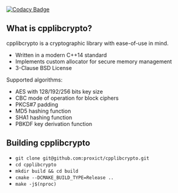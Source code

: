 [![Codacy Badge](https://api.codacy.com/project/badge/Grade/33a6770ae69840728e2053596b0f6885)](https://app.codacy.com/app/proxict/cpplibcrypto?utm_source=github.com&utm_medium=referral&utm_content=proxict/cpplibcrypto&utm_campaign=badger)

What is cpplibcrypto?
---------------------

cpplibcrypto is a cryptographic library with ease-of-use in mind. 

 - Written in a modern C++14 standard
 - Implements custom allocator for secure memory management
 - 3-Clause BSD License
 
 Supported algorithms:
 - AES with 128/192/256 bits key size
 - CBC mode of operation for block ciphers
 - PKCS#7 padding
 - MD5 hashing function
 - SHA1 hashing function
 - PBKDF key derivation function
 
Building cpplibcrypto
---------------------
 - `git clone git@github.com:proxict/cpplibcrypto.git`
 - `cd cpplibcrypto`
 - `mkdir build && cd build`
 - `cmake --DCMAKE_BUILD_TYPE=Release ..`
 - `make -j$(nproc)`
 
